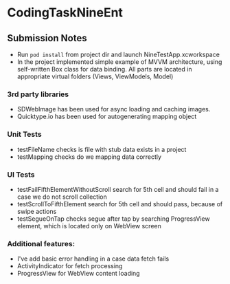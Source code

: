 # CodingTaskNineEnt

## Submission Notes

* Run `pod install` from project dir and launch NineTestApp.xcworkspace
* In the project implemented simple example of MVVM architecture, using self-written Box class for data binding. All parts are located in appropriate virtual folders (Views, ViewModels, Model)

### 3rd party libraries
* SDWebImage has been used for async loading and caching images. 
* Quicktype.io has been used for autogenerating mapping object

 ### Unit Tests 
* testFileName checks is file with stub data exists in a project
* testMapping checks do we mapping data correctly

### UI Tests
* testFailFifthElementWithoutScroll search for 5th cell and should fail in a case we do not scroll collection
* testScrollToFifthElement search for 5th cell and should pass, because of swipe actions
* testSegueOnTap checks segue after tap by searching ProgressView element, which is located only on WebView screen

### Additional features:
*  I've add basic error handling in a case data fetch fails
*  ActivityIndicator for fetch processing
*  ProgressView for WebView content loading

